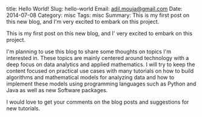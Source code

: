 title: Hello World!
Slug: hello-world
Email: adil.mouja@gmail.com
Date: 2014-07-08
Category: misc
Tags: misc
Summary: This is my first post on this new blog, and I'm very excited to embark on this project.


This is my first post on this new blog, and I' very excited to embark on this project.

I'm planning to use this blog to share some thoughts on topics I'm interested in. These topics are mainly centered around technology with a deep focus on data analytics and applied mathematics. I will try to keep the content focused on practical use cases with many tutorials on how to build algorithms and mathematical models for analyzing data and how to implement these models using programming languages such as Python and Java as well as new Software packages.

I would love to get your comments on the blog posts and suggestions for new tutorials.